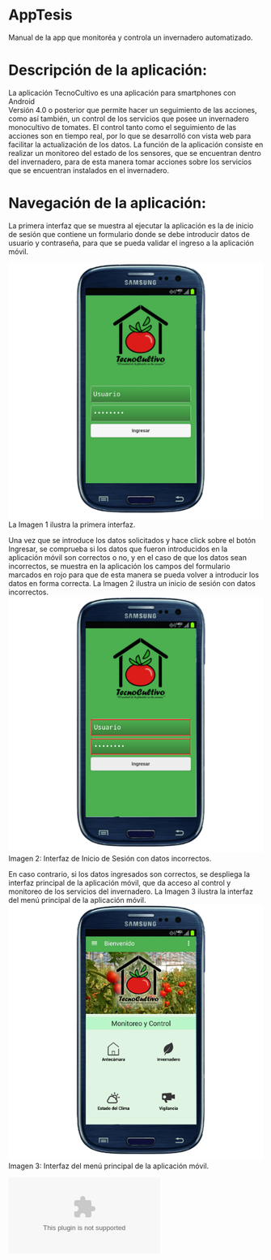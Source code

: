# AppTesis
Manual de la app que monitoréa y controla un invernadero automatizado.
# Descripción de la aplicación: 
La aplicación TecnoCultivo es una aplicación para smartphones con Android \
Versión 4.0 o posterior que permite hacer un seguimiento de las acciones, como así también, 
un control de los servicios que posee un invernadero monocultivo de tomates.
El control tanto como el seguimiento de las acciones son en tiempo real, 
por lo que se desarrolló con vista web para facilitar la actualización de los datos. 
La función de la aplicación consiste en realizar un monitoreo del estado de los sensores, que se encuentran dentro del invernadero, 
para de esta manera tomar acciones sobre los servicios que se encuentran instalados en el invernadero.

# Navegación de la aplicación:
La primera interfaz que se muestra al ejecutar la aplicación es la de inicio de sesión que contiene un formulario donde se debe introducir datos de usuario y contraseña, para que se pueda validar el ingreso a la aplicación móvil.

![Imagen 1: Interfaz de Inicio de Sesión.](https://github.com/angelmorinigo/AppTesis/blob/master/1.png "Title")
 La Imagen 1 ilustra la primera interfaz. 


Una vez que se introduce los datos solicitados y hace click sobre el botón Ingresar, se comprueba si los datos que fueron introducidos en la aplicación móvil son correctos o no, y en el caso de que los datos sean incorrectos, se muestra en la aplicación los campos del formulario marcados en rojo para que de esta manera se pueda volver a introducir los datos en forma correcta. La Imagen 2 ilustra un inicio de sesión con datos incorrectos.
![Imagen 1: Interfaz de Inicio de Sesión.](https://github.com/angelmorinigo/AppTesis/blob/master/2.png "Title")
Imagen 2: Interfaz de Inicio de Sesión con datos incorrectos.

En caso contrario, si los datos ingresados son correctos, se despliega la interfaz principal de la aplicación móvil, que da acceso al control y monitoreo de los servicios del invernadero. La Imagen 3 ilustra la interfaz del menú principal de la aplicación móvil.
![Imagen 1: Interfaz de Inicio de Sesión.](https://github.com/angelmorinigo/AppTesis/blob/master/3.png "Title")
Imagen 3: Interfaz del menú principal de la aplicación móvil.


![Descargar Manual completo.](https://github.com/angelmorinigo/AppTesis/raw/master/Manual.docx)
